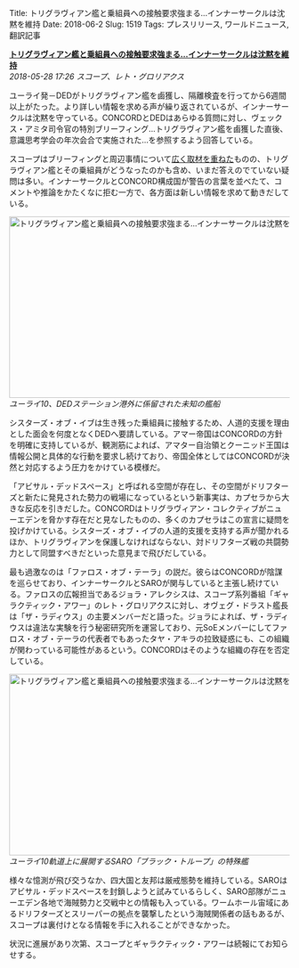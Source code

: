 Title: トリグラヴィアン艦と乗組員への接触要求強まる…インナーサークルは沈黙を維持
Date: 2018-06-2
Slug: 1519
Tags: プレスリリース, ワールドニュース, 翻訳記事

<p class="lead"><strong><a href="https://community.eveonline.com/news/news-channels/world-news/inner-circle-maintains-information-blackout-as-demands-grow-for-access-to-triglavian-crew-and-ship/">トリグラヴィアン艦と乗組員への接触要求強まる…インナーサークルは沈黙を維持</a></strong><br/>
<em>2018-05-28 17:26 スコープ、レト・グロリアクス</em></p>
<p>ユーライ発－DEDがトリグラヴィアン艦を鹵獲し、隔離検査を行ってから6週間以上がたった。より詳しい情報を求める声が繰り返されているが、インナーサークルは沈黙を守っている。CONCORDとDEDはあらゆる質問に対し、ヴェックス・アミタ司令官の特別ブリーフィング…トリグラヴィアン艦を鹵獲した直後、意識思考学会の年次会合で実施された…を参照するよう回答している。</p>
<p>スコープはブリーフィングと周辺事情について<a href="https://www.youtube.com/watch?v=S_gA1i_ZeWA">広く取材を重ねた</a>ものの、トリグラヴィアン艦とその乗組員がどうなったのかも含め、いまだ答えのでていない疑問は多い。インナーサークルとCONCORD構成国が警告の言葉を並べたて、コメントや推論をかたくなに拒む一方で、各方面は新しい情報を求めて動きだしている。</p>
<p><img alt="トリグラヴィアン艦と乗組員への接触要求強まる…インナーサークルは沈黙を維持-1" class="alignnone" height="326" src="https://evekatsu.github.io/parrot-archives/images/1519-1.png" width="580"/><br/>
<em>ユーライ10、DEDステーション港外に係留された未知の艦船</em></p>
<p>シスターズ・オブ・イブは生き残った乗組員に接触するため、人道的支援を理由とした面会を何度となくDEDへ要請している。アマー帝国はCONCORDの方針を明確に支持しているが、観測筋によれば、アマター自治領とクーニッド王国は情報公開と具体的な行動を要求し続けており、帝国全体としてはCONCORDが決然と対応するよう圧力をかけている模様だ。</p>
<p>「アビサル・デッドスペース」と呼ばれる空間が存在し、その空間がドリフターズと新たに発見された勢力の戦場になっているという新事実は、カプセラから大きな反応を引きだした。CONCORDはトリグラヴィアン・コレクティブがニューエデンを脅かす存在だと見なしたものの、多くのカプセラはこの宣言に疑問を投げかけている。シスターズ・オブ・イブの人道的支援を支持する声が聞かれるほか、トリグラヴィアンを保護しなければならない、対ドリフターズ戦の共闘勢力として同盟すべきだといった意見まで飛びだしている。</p>
<p>最も過激なのは「ファロス・オブ・テーラ」の説だ。彼らはCONCORDが陰謀を巡らせており、インナーサークルとSAROが関与していると主張し続けている。ファロスの広報担当であるジョラ・アレクシスは、スコープ系列番組「ギャラクティック・アワー」のレト・グロリアクスに対し、オヴェグ・ドラスト艦長は「ザ・ラディウス」の主要メンバーだと語った。ジョラによれば、ザ・ラディウスは違法な実験を行う秘密研究所を運営しており、元SoEメンバーにしてファロス・オブ・テーラの代表者でもあったタヤ・アキラの拉致疑惑にも、この組織が関わっている可能性があるという。CONCORDはそのような組織の存在を否定している。</p>
<p><img alt="トリグラヴィアン艦と乗組員への接触要求強まる…インナーサークルは沈黙を維持-2" class="alignnone" height="326" src="https://evekatsu.github.io/parrot-archives/images/1519-2.png" width="580"/><br/>
<em>ユーライ10軌道上に展開するSARO「ブラック・トループ」の特殊艦</em></p>
<p>様々な憶測が飛び交うなか、四大国と友邦は厳戒態勢を維持している。SAROはアビサル・デッドスペースを封鎖しようと試みているらしく、SARO部隊がニューエデン各地で海賊勢力と交戦中との情報も入っている。ワームホール宙域にあるドリフターズとスリーパーの拠点を襲撃したという海賊関係者の話もあるが、スコープは裏付けとなる情報を手に入れることができなかった。</p>
<p>状況に進展があり次第、スコープとギャラクティック・アワーは続報にてお知らせする。</p>

